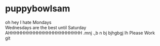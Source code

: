 # puppybowlsam
oh hey
I hate Mondays<br>
Wednesdays are the best until Saturday
AHHHHHHHHHHHHHHHHHHHHHHH .mnj .,b n bj bjhgbgj lh
Please Work
git